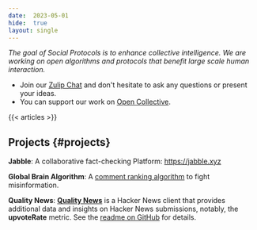 ```yaml
---
date:  2023-05-01
hide:  true
layout: single
---
```


*The goal of Social Protocols is to enhance collective intelligence. We are working on open algorithms and protocols that benefit large scale human interaction.*

- Join our [Zulip Chat](https://social-protocols.zulipchat.com/join/3awvls77dbmolwlradnfmkig/) and don't hesitate to ask any questions or present your ideas.
- You can support our work on [Open Collective](https://opencollective.com/social-protocols).

{{< articles >}}

## Projects {#projects}

**Jabble**: A collaborative fact-checking Platform: <https://jabble.xyz>

**Global Brain Algorithm**: A [comment ranking algorithm](https://github.com/social-protocols/GlobalBrain.jl) to fight misinformation.

**Quality News**: [**Quality News**](https://news.social-protocols.org/) is a Hacker News client
that provides additional data and insights on Hacker News submissions, notably,
the **upvoteRate** metric. See the [readme on GitHub](https://github.com/social-protocols/quality-news#readme) for details.
